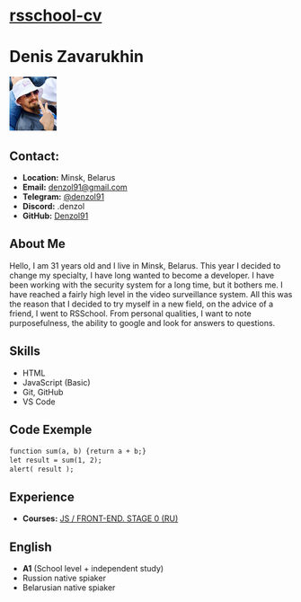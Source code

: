 # [rsschool-cv](https://denzol91.github.io/rsschool-cv/cv)
# **Denis Zavarukhin**
![foto](https://github.com/Denzol91/foto/blob/main/174.jpg?raw=true)
## **Contact:**
 * **Location:** Minsk, Belarus
 * **Email:** denzol91@gmail.com
 * **Telegram:** [@denzol91](https://t.me/denzol91)
 * **Discord:** .denzol
 * **GitHub:** [Denzol91](https://github.com/Denzol91)
## About Me
Hello, I am 31 years old and I live in Minsk, Belarus.
This year I decided to change my specialty, I have long wanted to become a developer. I have been working with the security system for a long time, but it bothers me. I have reached a fairly high level in the video surveillance system.
All this was the reason that I decided to try myself in a new field, on the advice of a friend, I went to RSSchool. From personal qualities, I want to note purposefulness, the ability to google and look for answers to questions.
## Skills
* HTML
* JavaScript (Basic)
* Git, GitHub
* VS Code
## Code Exemple
```
function sum(a, b) {return a + b;}
let result = sum(1, 2);
alert( result );
```
## Experience
* **Courses:** [JS / FRONT-END. STAGE 0 (RU)](https://rs.school)
## English
* **A1** (School level + independent study)
* Russion native spiaker
* Belarusian native spiaker